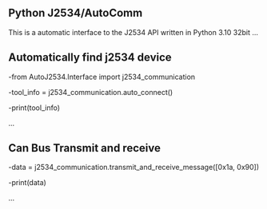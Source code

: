 ## Python J2534/AutoComm
This is a automatic interface to the J2534 API written in Python 3.10  32bit
...

## Automatically find j2534 device

-from AutoJ2534.Interface import j2534_communication

-tool_info = j2534_communication.auto_connect()

-print(tool_info)

...


## Can Bus Transmit and receive

-data = j2534_communication.transmit_and_receive_message([0x1a, 0x90])

-print(data)

...


